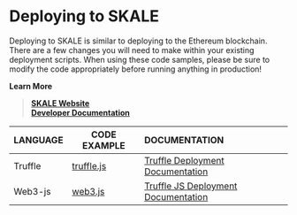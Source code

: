 
# Deploying to SKALE

Deploying to SKALE is similar to deploying to the Ethereum blockchain. There are a few changes you will need to make within your existing deployment scripts. When using these code samples, please be sure to modify the code appropriately before running anything in production!

**Learn More**
> **[SKALE Website](https://skalelabs.com/)** <br/>
> **[Developer Documentation](https://developers.skalelabs.com/)**

LANGUAGE | CODE EXAMPLE | DOCUMENTATION |
--- | --- |:---  | 
Truffle | [truffle.js](truffle/truffle.js) | [Truffle Deployment Documentation](https://developers.skalelabs.com/code-samples#truffle-deployment ) |
Web3-js | [web3.js](web3-js) | [Truffle JS Deployment Documentation](https://developers.skalelabs.com/code-samples#node-deployment ) 
